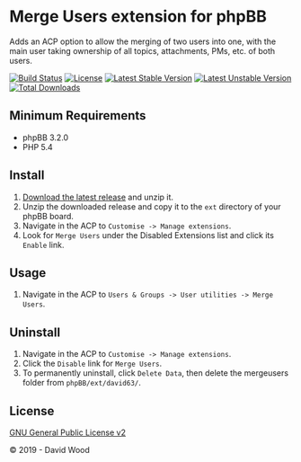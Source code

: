 # Merge Users extension for phpBB

Adds an ACP option to allow the merging of two users into one, with the main user taking ownership of all topics, attachments, PMs, etc. of both users.

[![Build Status](https://travis-ci.com/david63/mergeusers.svg?branch=master)](https://travis-ci.com/david63/mergeusers)
[![License](https://poser.pugx.org/david63/mergeusers/license)](https://packagist.org/packages/david63/mergeusers)
[![Latest Stable Version](https://poser.pugx.org/david63/mergeusers/v/stable)](https://packagist.org/packages/david63/mergeusers)
[![Latest Unstable Version](https://poser.pugx.org/david63/mergeusers/v/unstable)](https://packagist.org/packages/david63/mergeusers)
[![Total Downloads](https://poser.pugx.org/david63/mergeusers/downloads)](https://packagist.org/packages/david63/mergeusers)

## Minimum Requirements
* phpBB 3.2.0
* PHP 5.4

## Install
1. [Download the latest release](https://github.com/david63/mergeusers/archive/3.2.zip) and unzip it.
2. Unzip the downloaded release and copy it to the `ext` directory of your phpBB board.
3. Navigate in the ACP to `Customise -> Manage extensions`.
4. Look for `Merge Users` under the Disabled Extensions list and click its `Enable` link.

## Usage
1. Navigate in the ACP to `Users & Groups -> User utilities -> Merge Users`.

## Uninstall
1. Navigate in the ACP to `Customise -> Manage extensions`.
2. Click the `Disable` link for `Merge Users`.
3. To permanently uninstall, click `Delete Data`, then delete the mergeusers folder from `phpBB/ext/david63/`.

## License
[GNU General Public License v2](http://opensource.org/licenses/GPL-2.0)

© 2019 - David Wood
